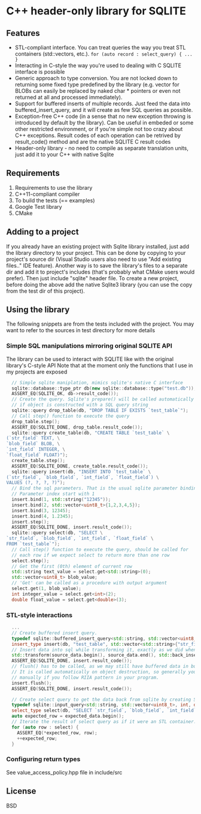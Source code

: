 # C++ header-only library for SQLITE
## Features
* STL-compliant interface. You can treat queries the way you treat STL containers (std::vectors, etc.). ```for (auto record : select_query) { ... }```
* Interacting in C-style the way you're used to dealing with C SQLITE interface is possible
* Generic approach to type conversion. You are not locked down to returning some fixed type predefined by the library (e.g. vector<T> for BLOBs can easily be replaced by naked char * pointers or even not returned at all and processed immediately). 
* Support for buffered inserts of multiple records. Just feed the data into buffered_insert_query, and it will create as few SQL queries as possible.
* Exception-free C++ code (in a sense that no new exception throwing is introduced by default by the library). Can be useful in embeded or some other restricted environment, or if you're simple not too crazy about C++ exceptions. Result codes of each operation can be retrived by result_code() method and are the native SQLITE C result codes
* Header-only library - no need to compile as separate translation units, just add it to your C++ with native Sqlite

## Requirements
1. Requirements to use the library
  1. C++11-compliant compiler
2. To build the tests (== examples)
  1. Google Test library
  2. CMake

## Adding to a project
If you already have an existing project with Sqlite library installed, just add the library directory to your project. This can be done by copying to your project's source dir (Visual Studio users also need to use "Add existing files.." IDE feature). Another way is to save the library's files to a separate dir and add it to project's includes (that's probably what CMake users would prefer). Then just include "sqlite" header file.
To create a new project, before doing the above add the native Sqlite3 library (you can use the copy from the test dir of this project).

## Using the library
The following snippets are from the tests included with the project. You may want to refer to the sources in test directory for more details
### Simple SQL manipulations mirroring original SQLITE API
The library can be used to interact with SQLITE like with the original library's C-style API
Note that at the moment only the functions that I use in my projects are exposed
```c++
  // Simple sqlite maniplation, mimics sqlite's native C interface
  sqlite::database::type_ptr db(new sqlite::database::type("test.db"));
  ASSERT_EQ(SQLITE_OK, db->result_code());
  // Create the query. Sqlite's prepare() will be called automatically
  // if object is constructed with a SQL query string
  sqlite::query drop_table(db, "DROP TABLE IF EXISTS `test_table`");
  // Call step() function to execute the query
  drop_table.step();
  ASSERT_EQ(SQLITE_DONE, drop_table.result_code());
  sqlite::query create_table(db, "CREATE TABLE `test_table` \
(`str_field` TEXT, \
`blob_field` BLOB, \
`int_field` INTEGER, \
`float_field` FLOAT)");
  create_table.step();
  ASSERT_EQ(SQLITE_DONE, create_table.result_code());
  sqlite::query insert(db, "INSERT INTO `test_table` \
(`str_field`, `blob_field`, `int_field`, `float_field`) \
VALUES (?, ?, ?, ?)");
  // Bind the sql parameters. That is the usual sqlite parameter binding.
  // Parameter index start with 1
  insert.bind(1, std::string("12345"));
  insert.bind(2, std::vector<uint8_t>{1,2,3,4,5});
  insert.bind(3, 12345);
  insert.bind(4, 1.2345);
  insert.step();
  ASSERT_EQ(SQLITE_DONE, insert.result_code());
  sqlite::query select(db, "SELECT \
`str_field`, `blob_field`, `int_field`, `float_field` \
FROM `test_table`");
  // Call step() function to execute the query, should be called for
  // each row if we expect select to return more than one row
  select.step();
  // Get the first (0th) element of current row
  std::string text_value = select.get<std::string>(0);
  std::vector<uint8_t> blob_value;
  // 'Get' can be called as a procedure with output argument
  select.get(1, blob_value);
  int integer_value = select.get<int>(2);
  double float_value = select.get<double>(3);
```
### STL-style interactions
```c++
  ...
  // Create buffered insert query.
  typedef sqlite::buffered_insert_query<std::string, std::vector<uint8_t>, int, double> insert_type;
  insert_type insert(db, "test_table", std::vector<std::string>{"str_field", "blob_field", "int_field", "float_field"});
  // Insert data into sql while transforming it, exactly as we did when generated expected data randomly.
  std::transform(source_data.begin(), source_data.end(), std::back_inserter(insert));
  ASSERT_EQ(SQLITE_DONE, insert.result_code());
  // flush() has to be called, as we may still have buffered data in buffered insert query.
  // It is called automatically on object destruction, so generally you won't need to do this
  // manually if you follow RIIA pattern in your program.
  insert.flush();
  ASSERT_EQ(SQLITE_DONE, insert.result_code());

  // Create select query to get the data back from sqlite by creating STL-compliant input iterator.
  typedef sqlite::input_query<std::string, std::vector<uint8_t>, int, double> select_type;
  select_type select(db, "SELECT `str_field`, `blob_field`, `int_field`, `float_field` FROM `test_table` ORDER BY `id`");
  auto expected_row = expected_data.begin();
  // Iterate the result of select query as if it were an STL container.
  for (auto row : select) {
    ASSERT_EQ(*expected_row, row);
    ++expected_row;
  }
```

### Configuring return types
See value_access_policy.hpp file in include/src

## License
BSD
